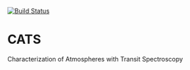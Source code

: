 [![Build Status](https://travis-ci.org/AWehrhahn/CATS.svg?branch=master)](https://travis-ci.org/AWehrhahn/CATS)

# CATS
Characterization of Atmospheres with Transit Spectroscopy


